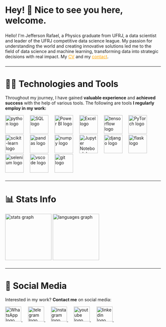<h1 align="left">Hey! 👋 Nice to see you here, welcome.</h1>

###

<p>
Hello! I'm Jefferson Rafael, a Physics graduate from UFRJ, a data scientist and leader of the UFRJ competitive data science league. My passion for understanding the world and creating innovative solutions led me to the field of data science and machine learning, transforming data into strategic decisions with real impact. My <a href="https://jeffersonrafael.github.io/Jefferson-Cientista-de-Dados.pdf" target="_blank" style="color: orange; text-decoration: underline;">CV</a> and my <a href="https://linktr.ee/jefferson_rafael" target="_blank" style="color: orange; text-decoration: underline;">contact</a>.
</p>

###

---

# 👨‍💻 **Technologies and Tools**

Throughout my journey, I have gained **valuable experience** and **achieved success** with the help of various tools. The following are tools **I regularly employ in my work:**

<div align="left">
  <img src="https://cdn.jsdelivr.net/gh/devicons/devicon/icons/python/python-original.svg" height="60" alt="python logo">
  <img width="12">
  
  <img src="https://upload.wikimedia.org/wikipedia/commons/8/87/Sql_data_base_with_logo.png" height="60" alt="SQL logo">
  <img width="12">
  
  <img src="https://upload.wikimedia.org/wikipedia/commons/c/cf/New_Power_BI_Logo.svg" height="60" alt="Power BI logo">
  <img width="12">
  
  <img src="https://upload.wikimedia.org/wikipedia/commons/3/34/Microsoft_Office_Excel_%282019%E2%80%93present%29.svg" height="60" alt="Excel logo">
  <img width="12">
  
  <img src="https://skillicons.dev/icons?i=tensorflow" height="60" alt="tensorflow logo">
  <img width="12">
  
  <img src="https://upload.wikimedia.org/wikipedia/commons/1/10/PyTorch_logo_icon.svg" height="60" alt="PyTorch logo">
  <img width="12">
  
  <img src="https://upload.wikimedia.org/wikipedia/commons/0/05/Scikit_learn_logo_small.svg" height="60" alt="scikit-learn logo">
  <img width="12">
  
  <img src="https://cdn.jsdelivr.net/gh/devicons/devicon/icons/pandas/pandas-original.svg" height="60" alt="pandas logo">
  <img width="12">
  
  <img src="https://cdn.jsdelivr.net/gh/devicons/devicon/icons/numpy/numpy-original.svg" height="60" alt="numpy logo">
  <img width="12">
  
  <img src="https://upload.wikimedia.org/wikipedia/commons/3/38/Jupyter_logo.svg" height="60" alt="Jupyter Notebook logo">
  <img width="12">
<!--   <img src="https://cdn.jsdelivr.net/gh/devicons/devicon/icons/kaggle/kaggle-original.svg" height="60" alt="kaggle logo">
  <img width="12"> -->
  <img src="https://cdn.jsdelivr.net/gh/devicons/devicon/icons/django/django-plain.svg" height="60" alt="django logo">
  <img width="12">
  
  <img src="https://skillicons.dev/icons?i=flask" height="60" alt="flask logo">
  <img width="12">
<!--   <img src="https://cdn.simpleicons.org/jupyter/F37626" height="60" alt="jupyter logo">
  <img width="12"> -->
  <img src="https://skillicons.dev/icons?i=selenium" height="60" alt="selenium logo">
  <img width="12">
  
  <img src="https://skillicons.dev/icons?i=vscode" height="60" alt="vscode logo">
  <img width="12">
  
  <img src="https://cdn.jsdelivr.net/gh/devicons/devicon/icons/git/git-original.svg" height="60" alt="git logo">
</div>

###

---

# 📊 Stats Info

<div align="left">
  <img src="https://github-readme-stats.vercel.app/api?username=jeffersonrafael&hide_title=false&hide_rank=false&show_icons=true&include_all_commits=true&count_private=true&disable_animations=false&theme=jolly&locale=en&hide_border=true&order=1" height="150" alt="stats graph"  />
  <img src="https://github-readme-stats.vercel.app/api/top-langs?username=jeffersonrafael&locale=en&hide_title=false&layout=compact&card_width=320&langs_count=5&theme=jolly&hide_border=true&order=2" height="150" alt="languages graph"  />
</div>

###

---

# 📱 **Social Media**

Interested in my work? **Contact me** on social media:

<div align="left">
  <a href="https://wa.me/+5521983234573" target="_blank">
    <img src="https://upload.wikimedia.org/wikipedia/commons/6/6b/WhatsApp.svg" width="52" height="48" alt="WhatsApp logo">
  </a>
  <img width="14">

  <a href="https://t.me/jefferson_rafael2" target="_blank">
    <img src="https://raw.githubusercontent.com/maurodesouza/profile-readme-generator/master/src/assets/icons/social/telegram/default.svg" width="52" height="48" alt="telegram logo">
  </a>
  <img width="14">
  
  <a href="https://www.instagram.com/jeffersonrafa_/" target="_blank">
    <img src="https://raw.githubusercontent.com/maurodesouza/profile-readme-generator/master/src/assets/icons/social/instagram/default.svg" width="52" height="48" alt="instagram logo">
  </a>
  <img width="14">
  
  <a href="https://www.youtube.com/@Gradiente_Descendente" target="_blank">
    <img src="https://raw.githubusercontent.com/maurodesouza/profile-readme-generator/master/src/assets/icons/social/youtube/default.svg" width="52" height="48" alt="youtube logo">
  </a>
  <img width="14">

  <a href="https://www.linkedin.com/in/jefferson-rafael" target="_blank">
    <img src="https://raw.githubusercontent.com/maurodesouza/profile-readme-generator/master/src/assets/icons/social/linkedin/default.svg" width="52" height="48" alt="linkedin logo">
  </a>
  <img width="14">
</div>

<!---<img src="https://raw.githubusercontent.com/jeffersonrafael/jeffersonrafael/output/snake.svg" alt="Snake animation" />--->

###
